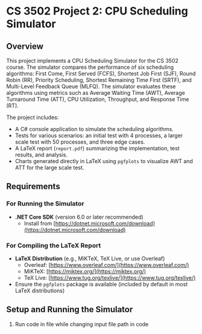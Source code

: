 # CS 3502 Project 2: CPU Scheduling Simulator

## Overview
This project implements a CPU Scheduling Simulator for the CS 3502 course. The simulator compares the performance of six scheduling algorithms: First Come, First Served (FCFS), Shortest Job First (SJF), Round Robin (RR), Priority Scheduling, Shortest Remaining Time First (SRTF), and Multi-Level Feedback Queue (MLFQ). The simulator evaluates these algorithms using metrics such as Average Waiting Time (AWT), Average Turnaround Time (ATT), CPU Utilization, Throughput, and Response Time (RT).

The project includes:
- A C# console application to simulate the scheduling algorithms.
- Tests for various scenarios: an initial test with 4 processes, a larger scale test with 50 processes, and three edge cases.
- A LaTeX report (`report.pdf`) summarizing the implementation, test results, and analysis.
- Charts generated directly in LaTeX using `pgfplots` to visualize AWT and ATT for the large scale test.


## Requirements
### For Running the Simulator
- **.NET Core SDK** (version 6.0 or later recommended)
  - Install from [https://dotnet.microsoft.com/download](https://dotnet.microsoft.com/download)

### For Compiling the LaTeX Report
- **LaTeX Distribution** (e.g., MiKTeX, TeX Live, or use Overleaf)
  - Overleaf: [https://www.overleaf.com/](https://www.overleaf.com/)
  - MiKTeX: [https://miktex.org/](https://miktex.org/)
  - TeX Live: [https://www.tug.org/texlive/](https://www.tug.org/texlive/)
- Ensure the `pgfplots` package is available (included by default in most LaTeX distributions)

## Setup and Running the Simulator

1. Run code in file while changing input file path in code
